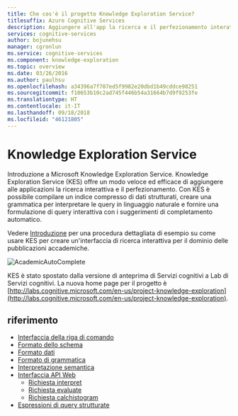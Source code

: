 ```yaml
---
title: Che cos'è il progetto Knowledge Exploration Service?
titlesuffix: Azure Cognitive Services
description: Aggiungere all'app la ricerca e il perfezionamento interattivi con Knowledge Exploration Service (KES).
services: cognitive-services
author: bojunehsu
manager: cgronlun
ms.service: cognitive-services
ms.component: knowledge-exploration
ms.topic: overview
ms.date: 03/26/2016
ms.author: paulhsu
ms.openlocfilehash: a34396a7f707ed5f9982e20dbd1b49cddce98251
ms.sourcegitcommit: f10653b10c2ad745f446b54a31664b7d9f9253fe
ms.translationtype: HT
ms.contentlocale: it-IT
ms.lasthandoff: 09/18/2018
ms.locfileid: "46121805"
---
```

# <a name="knowledge-exploration-service"></a>Knowledge Exploration Service

Introduzione a Microsoft Knowledge Exploration Service.  Knowledge Exploration Service (KES) offre un modo veloce ed efficace di aggiungere alle applicazioni la ricerca interattiva e il perfezionamento.  Con KES è possibile compilare un indice compresso di dati strutturati, creare una grammatica per interpretare le query in linguaggio naturale e fornire una formulazione di query interattiva con i suggerimenti di completamento automatico.

Vedere [Introduzione](GettingStarted.md) per una procedura dettagliata di esempio su come usare KES per creare un'interfaccia di ricerca interattiva per il dominio delle pubblicazioni accademiche.

![AcademicAutoComplete](AutoComplete.png)

KES è stato spostato dalla versione di anteprima di Servizi cognitivi a Lab di Servizi cognitivi. La nuova home page per il progetto è [http://labs.cognitive.microsoft.com/en-us/project-knowledge-exploration](http://labs.cognitive.microsoft.com/en-us/project-knowledge-exploration).

## <a name="reference"></a>riferimento

* [Interfaccia della riga di comando](CommandLine.md)
* [Formato dello schema](SchemaFormat.md)
* [Formato dati](DataFormat.md)
* [Formato di grammatica](GrammarFormat.md)
* [Interpretazione semantica](SemanticInterpretation.md)
* [Interfaccia API Web](WebAPI.md)
  * [Richiesta interpret](interpretMethod.md)
  * [Richiesta evaluate](evaluateMethod.md)
  * [Richiesta calchistogram](calchistogramMethod.md)
* [Espressioni di query strutturate](Expressions.md)

